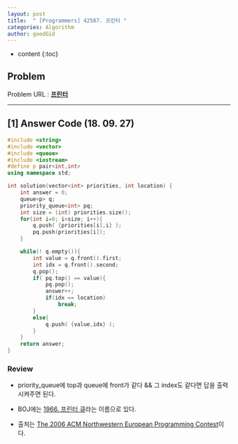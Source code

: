 ```yaml
---
layout: post
title:  " [Programmers] 42587. 프린터 "
categories: Algorithm
author: goodGid
---
```

* content
{:toc}

## Problem 
Problem URL : **[프린터](https://programmers.co.kr/learn/courses/30/lessons/42587)**








---

## [1] Answer Code (18. 09. 27)

``` cpp
#include <string>
#include <vector>
#include <queue>
#include <iostream>
#define p pair<int,int>
using namespace std;

int solution(vector<int> priorities, int location) {
    int answer = 0;
    queue<p> q;
    priority_queue<int> pq;
    int size = (int) priorities.size();
    for(int i=0; i<size; i++){
        q.push( {priorities[i],i} );
        pq.push(priorities[i]);
    }

    while(! q.empty()){
        int value = q.front().first;
        int idx = q.front().second;
        q.pop();
        if( pq.top() == value){
            pq.pop();
            answer++;
            if(idx == location)
                break;
        }
        else{
            q.push( {value,idx} );
        }
    }
    return answer;
}
```

### Review

* priority_queue에 top과 queue에 front가 같다 && 그 index도 같다면 답을 출력시켜주면 된다. 

* BOJ에는 [1966. 프린터 큐]({{site.url}}/BOJ-1966/)라는 이름으로 있다.

* 출처는 [The 2006 ACM Northwestern European Programming Contest](http://www.csc.kth.se/contest/nwerc/2006/problems/nwerc06.pdf)이다.
